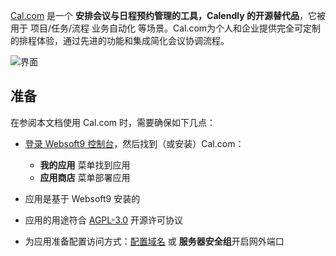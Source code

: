 [Cal.com](https://cal.com) 是一个 **安排会议与日程预约管理的工具，Calendly 的开源替代品**，它被用于 项目/任务/流程 业务自动化  等场景。Cal.com为个人和企业提供完全可定制的排程体验，通过先进的功能和集成简化会议协调流程。


![界面](https://libs.websoft9.com/Websoft9/DocsPicture/zh/calcom/calcom-gui-websoft9.png)


## 准备

在参阅本文档使用 Cal.com 时，需要确保如下几点：

- [登录 Websoft9 控制台](./login-console)，然后找到（或安装）Cal.com：
  - **我的应用** 菜单找到应用 
  - **应用商店** 菜单部署应用

- 应用是基于 Websoft9 安装的


- 应用的用途符合 [AGPL-3.0](https://opensource.org/licenses/AGPL-3.0) 开源许可协议


- 为应用准备配置访问方式：[配置域名](./domain-set) 或 **服务器安全组**开启网外端口